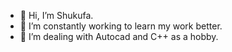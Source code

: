 - 👋 Hi, I’m Shukufa.
- 🌱 I’m constantly working to learn my work better.
- 💞️ I’m dealing with Autocad and C++ as a hobby.


<!---
ShukufaRzayeva/ShukufaRzayeva is a ✨ special ✨ repository because its `README.md` (this file) appears on your GitHub profile.
You can click the Preview link to take a look at your changes.
--->
